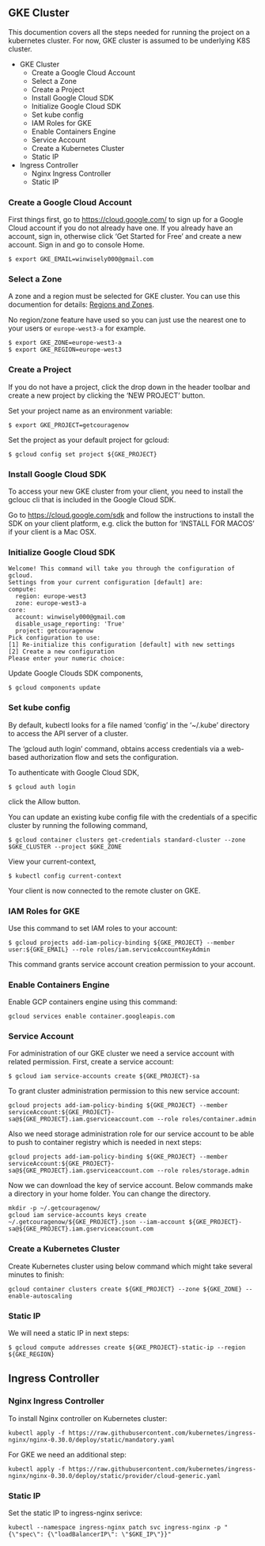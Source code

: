 ## GKE Cluster
This documention covers all the steps needed for running the project on a kubernetes cluster. For now, GKE cluster is assumed to be underlying K8S cluster.

- GKE Cluster
  - Create a Google Cloud Account
  - Select a Zone
  - Create a Project
  - Install Google Cloud SDK
  - Initialize Google Cloud SDK
  - Set kube config
  - IAM Roles for GKE
  - Enable Containers Engine
  - Service Account
  - Create a Kubernetes Cluster
  - Static IP
- Ingress Controller
  - Nginx Ingress Controller
  - Static IP

### Create a Google Cloud Account
First things first, go to https://cloud.google.com/ to sign up for a Google Cloud account if you do not already have one. If you already have an account, sign in, otherwise click ‘Get Started for Free’ and create a new account. Sign in and go to console Home.

```
$ export GKE_EMAIL=winwisely000@gmail.com
```
 
### Select a Zone
A zone and a region must be selected for GKE cluster. You can use this documention for details:
[Regions and Zones](https://cloud.google.com/compute/docs/regions-zones).

No region/zone feature have used so you can just use the nearest one to your users or ```europe-west3-a``` for example.

```
$ export GKE_ZONE=europe-west3-a
$ export GKE_REGION=europe-west3
```

### Create a Project
If you do not have a project, click the drop down in the header toolbar and create a new project by clicking the ‘NEW PROJECT’ button.

Set your project name as an environment variable:
```
$ export GKE_PROJECT=getcouragenow
```
Set the project as your default project for gcloud:

```
$ gcloud config set project ${GKE_PROJECT}
```
### Install Google Cloud SDK
To access your new GKE cluster from your client, you need to install the gclouc cli that is included in the Google Cloud SDK.

Go to https://cloud.google.com/sdk and follow the instructions to install the SDK on your client platform, e.g. click the button for ‘INSTALL FOR MACOS’ if your client is a Mac OSX.

### Initialize Google Cloud SDK

```$ gcloud init
Welcome! This command will take you through the configuration of gcloud.
Settings from your current configuration [default] are:
compute:
  region: europe-west3
  zone: europe-west3-a
core:
  account: winwisely000@gmail.com
  disable_usage_reporting: 'True' 
  project: getcouragenow
Pick configuration to use:
[1] Re-initialize this configuration [default] with new settings
[2] Create a new configuration
Please enter your numeric choice:
```
Update Google Clouds SDK components,
```
$ gcloud components update
```

### Set kube config
By default, kubectl looks for a file named ‘config’ in the ‘~/.kube’ directory to access the API server of a cluster.

The ‘gcloud auth login’ command, obtains access credentials via a web-based authorization flow and sets the configuration.

To authenticate with Google Cloud SDK,
```
$ gcloud auth login
```
click the Allow button.

You can update an existing kube config file with the credentials of a specific cluster by running the following command,
```
$ gcloud container clusters get-credentials standard-cluster --zone $GKE_CLUSTER --project $GKE_ZONE
```

View your current-context,

```
$ kubectl config current-context
```

Your client is now connected to the remote cluster on GKE.

### IAM Roles for GKE
Use this command to set IAM roles to your account:
```
$ gcloud projects add-iam-policy-binding ${GKE_PROJECT} --member user:${GKE_EMAIL} --role roles/iam.serviceAccountKeyAdmin
```
This command grants service account creation permission to your account.

### Enable Containers Engine
Enable GCP containers engine using this command:
```
gcloud services enable container.googleapis.com
```

### Service Account
For administration of our GKE cluster we need a service account with related permission. First, create a service account:
```
$ gcloud iam service-accounts create ${GKE_PROJECT}-sa
```
To grant cluster administration permission to this new service account: 
```
gcloud projects add-iam-policy-binding ${GKE_PROJECT} --member serviceAccount:${GKE_PROJECT}-sa@${GKE_PROJECT}.iam.gserviceaccount.com --role roles/container.admin
```
Also we need storage administration role for our service account to be able to push to container registry which is needed in next steps:
```
gcloud projects add-iam-policy-binding ${GKE_PROJECT} --member serviceAccount:${GKE_PROJECT}-sa@${GKE_PROJECT}.iam.gserviceaccount.com --role roles/storage.admin
```
Now we can download the key of service account. Below commands make a directory in your home folder. You can change the directory. 
```
mkdir -p ~/.getcouragenow/
gcloud iam service-accounts keys create ~/.getcouragenow/${GKE_PROJECT}.json --iam-account ${GKE_PROJECT}-sa@${GKE_PROJECT}.iam.gserviceaccount.com
```

### Create a Kubernetes Cluster
Create Kubernetes cluster using below command which might take several minutes to finish:
```
gcloud container clusters create ${GKE_PROJECT} --zone ${GKE_ZONE} --enable-autoscaling
```

### Static IP
We will need a static IP in next steps:
```
$ gcloud compute addresses create ${GKE_PROJECT}-static-ip --region ${GKE_REGION}
```

## Ingress Controller
### Nginx Ingress Controller
To install Nginx controller on Kubernetes cluster:
```
kubectl apply -f https://raw.githubusercontent.com/kubernetes/ingress-nginx/nginx-0.30.0/deploy/static/mandatory.yaml
```
For GKE we need an additional step:
```
kubectl apply -f https://raw.githubusercontent.com/kubernetes/ingress-nginx/nginx-0.30.0/deploy/static/provider/cloud-generic.yaml
```
### Static IP
Set the static IP to ingress-nginx serivce:
```
kubectl --namespace ingress-nginx patch svc ingress-nginx -p "{\"spec\": {\"loadBalancerIP\": \"$GKE_IP\"}}"
```